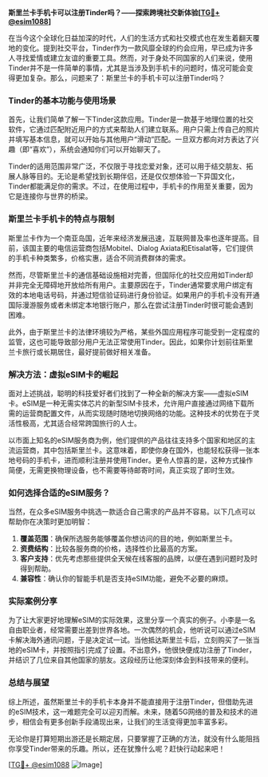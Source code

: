 **斯里兰卡手机卡可以注册Tinder吗？——探索跨境社交新体验[[TG💪+ @esim1088](https://t.me/s/esim1088)]**

在当今这个全球化日益加深的时代，人们的生活方式和社交模式也在发生着翻天覆地的变化。提到社交平台，Tinder作为一款风靡全球的约会应用，早已成为许多人寻找爱情或建立友谊的重要工具。然而，对于身处不同国家的人们来说，使用Tinder并不是一件简单的事情，尤其是当涉及到手机卡的问题时，情况可能会变得更加复杂。那么，问题来了：斯里兰卡的手机卡可以注册Tinder吗？

### **Tinder的基本功能与使用场景**

首先，让我们简单了解一下Tinder这款应用。Tinder是一款基于地理位置的社交软件，它通过匹配附近用户的方式来帮助人们建立联系。用户只需上传自己的照片并填写基本信息，就可以开始与其他用户“滑动”匹配。一旦双方都向对方表达了兴趣（即“喜欢”），系统会通知你们可以开始聊天了。

Tinder的适用范围非常广泛，不仅限于寻找恋爱对象，还可以用于结交朋友、拓展人脉等目的。无论是希望找到长期伴侣，还是仅仅想体验一下异国文化，Tinder都能满足你的需求。不过，在使用过程中，手机卡的作用至关重要，因为它是连接你与世界的桥梁。

### **斯里兰卡手机卡的特点与限制**

斯里兰卡作为一个南亚岛国，近年来经济发展迅速，互联网普及率也逐年提高。目前，该国主要的电信运营商包括Mobitel、Dialog Axiata和Etisalat等，它们提供的手机卡种类繁多，价格实惠，适合不同消费群体的需求。

然而，尽管斯里兰卡的通信基础设施相对完善，但国际化的社交应用如Tinder却并非完全无障碍地开放给所有用户。主要原因在于，Tinder通常要求用户绑定有效的本地电话号码，并通过短信验证码进行身份验证。如果用户的手机卡没有开通国际漫游服务或者未绑定本地银行账户，那么在尝试注册Tinder时很可能会遇到困难。

此外，由于斯里兰卡的法律环境较为严格，某些外国应用程序可能受到一定程度的监管，这也可能导致部分用户无法正常使用Tinder。因此，如果你计划前往斯里兰卡旅行或长期居住，最好提前做好相关准备。

### **解决方法：虚拟eSIM卡的崛起**

面对上述挑战，聪明的科技爱好者们找到了一种全新的解决方案——虚拟eSIM卡。eSIM是一种无需实体芯片的新型SIM卡技术，允许用户直接通过网络下载所需的运营商配置文件，从而实现随时随地切换网络的功能。这种技术的优势在于灵活性极高，尤其适合经常跨国旅行的人士。

以市面上知名的eSIM服务商为例，他们提供的产品往往支持多个国家和地区的主流运营商，其中包括斯里兰卡。这意味着，即使你身在国外，也能轻松获得一张本地号码的手机卡，进而顺利注册并使用Tinder。更令人惊喜的是，这种方式操作简便，无需更换物理设备，也不需要等待邮寄时间，真正实现了即时生效。

### **如何选择合适的eSIM服务？**

当然，在众多eSIM服务中挑选一款适合自己需求的产品并不容易。以下几点可以帮助你在决策时更加明智：

1. **覆盖范围**：确保所选服务能够覆盖你想访问的目的地，例如斯里兰卡。
2. **资费结构**：比较各服务商的价格，选择性价比最高的方案。
3. **客户支持**：优先考虑那些提供全天候在线客服的品牌，以便在遇到问题时及时得到帮助。
4. **兼容性**：确认你的智能手机是否支持eSIM功能，避免不必要的麻烦。

### **实际案例分享**

为了让大家更好地理解eSIM的实际效果，这里分享一个真实的例子。小李是一名自由职业者，经常需要出差到世界各地。一次偶然的机会，他听说可以通过eSIM卡解决海外通讯问题，于是决定试一试。当他抵达斯里兰卡后，立刻购买了一张当地的eSIM卡，并按照指引完成了设置。不出意外，他很快便成功注册了Tinder，并结识了几位来自其他国家的朋友。这段经历让他深刻体会到科技带来的便利。

### **总结与展望**

综上所述，虽然斯里兰卡的手机卡本身并不能直接用于注册Tinder，但借助先进的eSIM技术，这一难题完全可以迎刃而解。未来，随着5G网络的普及和技术的进步，相信会有更多创新手段涌现出来，让我们的生活变得更加丰富多彩。

无论你是打算短期出游还是长期定居，只要掌握了正确的方法，就没有什么能阻挡你享受Tinder带来的乐趣。所以，还在犹豫什么呢？赶快行动起来吧！

[[TG💪+ @esim1088](https://t.me/s/esim1088) ![Image](https://i.postimg.cc/4NQfJmqS/Snipaste-2025-05-13-00-14-12.png)]